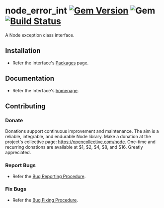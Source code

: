 # node_error_int [![Gem Version](https://badge.fury.io/rb/node_error_int.svg)](https://badge.fury.io/rb/node_error_int) ![Gem](https://img.shields.io/gem/dt/node_error_int) [![Build Status](https://travis-ci.com/Diligent-Software-LLC/node_error_int.svg?branch=master)](https://travis-ci.com/Diligent-Software-LLC/node_error_int)

A Node exception class interface.

## Installation

- Refer the Interface's 
[Packages](https://docs.diligentsoftware.org/node-1/error/packages/interface) 
page.

## Documentation

- Refer the Interface's 
[homepage](https://docs.diligentsoftware.org/node-1/error/interface).

## Contributing

### Donate

Donations support continuous improvement and maintenance. The aim is a reliable,
integrable, and endurable Node library. Make a donation at the 
project's collective page: https://opencollective.com/node. 
One-time and recurring donations are available at $1, $2, $4, $8, and $16. 
Greatly appreciated.

### Report Bugs

- Refer the [Bug Reporting Procedure](https://github.com/Diligent-Software-LLC/node_error_int/issues/1).

### Fix Bugs

- Refer the [Bug Fixing Procedure](https://github.com/Diligent-Software-LLC/node_error_int/issues/2).
